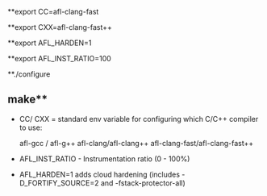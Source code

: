 
**export CC=afl-clang-fast

**export CXX=afl-clang-fast++

**export AFL_HARDEN=1

**export AFL_INST_RATIO=100

**./configure

make**
-----------------------------------------------------------------------------------------------

- CC/ CXX = standard env variable for configuring which C/C++ compiler to use:

    afl-gcc / afl-g++
    afl-clang/afl-clang++
    afl-clang-fast/afl-clang-fast++
   
- AFL_INST_RATIO - Instrumentation ratio (0 - 100%)
- AFL_HARDEN=1 adds cloud hardening (includes -D_FORTIFY_SOURCE=2 and -fstack-protector-all)

